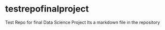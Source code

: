 # testrepofinalproject
Test Repo for final Data Science Project
Its a markdown file in the repository

